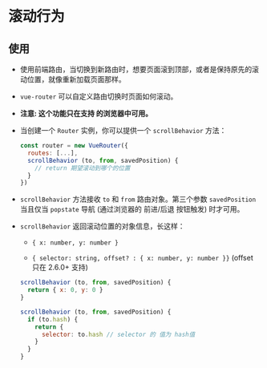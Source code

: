 # 滚动行为

## 使用

*   使用前端路由，当切换到新路由时，想要页面滚到顶部，或者是保持原先的滚动位置，就像重新加载页面那样。

*   `vue-router` 可以自定义路由切换时页面如何滚动。

*   **注意: 这个功能只在支持  的浏览器中可用。**

*   当创建一个 `Router` 实例，你可以提供一个 `scrollBehavior` 方法：

    ```javascript
    const router = new VueRouter({
      routes: [...],
      scrollBehavior (to, from, savedPosition) {
        // return 期望滚动到哪个的位置
      }
    })
    ```

*   `scrollBehavior` 方法接收 `to` 和 `from` 路由对象。第三个参数 `savedPosition` 当且仅当 `popstate` 导航 (通过浏览器的 前进/后退 按钮触发) 时才可用。

*   `scrollBehavior` 返回滚动位置的对象信息，长这样：

    *   `{ x: number, y: number }`

    *   `{ selector: string, offset? : { x: number, y: number }}` (offset 只在 2.6.0+ 支持)

    ```javascript
    scrollBehavior (to, from, savedPosition) {
      return { x: 0, y: 0 }
    }
    ```

    ```javascript
    scrollBehavior (to, from, savedPosition) {
      if (to.hash) {
        return {
          selector: to.hash // selector 的 值为 hash值
        }
      }
    }
    ```
